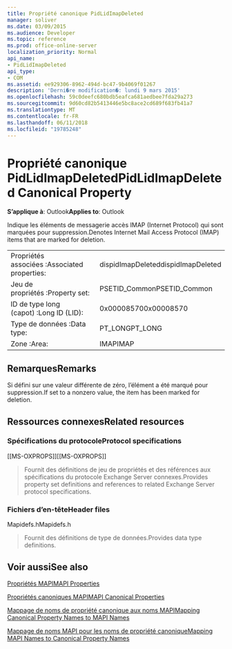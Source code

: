 ```yaml
---
title: Propriété canonique PidLidImapDeleted
manager: soliver
ms.date: 03/09/2015
ms.audience: Developer
ms.topic: reference
ms.prod: office-online-server
localization_priority: Normal
api_name:
- PidLidImapDeleted
api_type:
- COM
ms.assetid: ee929306-8962-494d-bc47-9b4069f01267
description: 'Derni�re modification�: lundi 9 mars 2015'
ms.openlocfilehash: 59c0deefc680bdb5eafca681aedbee7fda29a273
ms.sourcegitcommit: 9d60cd82b5413446e5bc8ace2cd689f683fb41a7
ms.translationtype: MT
ms.contentlocale: fr-FR
ms.lasthandoff: 06/11/2018
ms.locfileid: "19785248"
---
```

# <a name="pidlidimapdeleted-canonical-property"></a><span data-ttu-id="2647a-103">Propriété canonique PidLidImapDeleted</span><span class="sxs-lookup"><span data-stu-id="2647a-103">PidLidImapDeleted Canonical Property</span></span>

  
  
<span data-ttu-id="2647a-104">**S’applique à**: Outlook</span><span class="sxs-lookup"><span data-stu-id="2647a-104">**Applies to**: Outlook</span></span> 
  
<span data-ttu-id="2647a-105">Indique les éléments de messagerie accès IMAP (Internet Protocol) qui sont marquées pour suppression.</span><span class="sxs-lookup"><span data-stu-id="2647a-105">Denotes Internet Mail Access Protocol (IMAP) items that are marked for deletion.</span></span>
  
|||
|:-----|:-----|
|<span data-ttu-id="2647a-106">Propriétés associées :</span><span class="sxs-lookup"><span data-stu-id="2647a-106">Associated properties:</span></span>  <br/> |<span data-ttu-id="2647a-107">dispidImapDeleted</span><span class="sxs-lookup"><span data-stu-id="2647a-107">dispidImapDeleted</span></span>  <br/> |
|<span data-ttu-id="2647a-108">Jeu de propriétés :</span><span class="sxs-lookup"><span data-stu-id="2647a-108">Property set:</span></span>  <br/> |<span data-ttu-id="2647a-109">PSETID_Common</span><span class="sxs-lookup"><span data-stu-id="2647a-109">PSETID_Common</span></span>  <br/> |
|<span data-ttu-id="2647a-110">ID de type long (capot) :</span><span class="sxs-lookup"><span data-stu-id="2647a-110">Long ID (LID):</span></span>  <br/> |<span data-ttu-id="2647a-111">0x00008570</span><span class="sxs-lookup"><span data-stu-id="2647a-111">0x00008570</span></span>  <br/> |
|<span data-ttu-id="2647a-112">Type de données :</span><span class="sxs-lookup"><span data-stu-id="2647a-112">Data type:</span></span>  <br/> |<span data-ttu-id="2647a-113">PT_LONG</span><span class="sxs-lookup"><span data-stu-id="2647a-113">PT_LONG</span></span>  <br/> |
|<span data-ttu-id="2647a-114">Zone :</span><span class="sxs-lookup"><span data-stu-id="2647a-114">Area:</span></span>  <br/> |<span data-ttu-id="2647a-115">IMAP</span><span class="sxs-lookup"><span data-stu-id="2647a-115">IMAP</span></span>  <br/> |
   
## <a name="remarks"></a><span data-ttu-id="2647a-116">Remarques</span><span class="sxs-lookup"><span data-stu-id="2647a-116">Remarks</span></span>

<span data-ttu-id="2647a-117">Si défini sur une valeur différente de zéro, l’élément a été marqué pour suppression.</span><span class="sxs-lookup"><span data-stu-id="2647a-117">If set to a nonzero value, the item has been marked for deletion.</span></span>
  
## <a name="related-resources"></a><span data-ttu-id="2647a-118">Ressources connexes</span><span class="sxs-lookup"><span data-stu-id="2647a-118">Related resources</span></span>

### <a name="protocol-specifications"></a><span data-ttu-id="2647a-119">Spécifications du protocole</span><span class="sxs-lookup"><span data-stu-id="2647a-119">Protocol specifications</span></span>

<span data-ttu-id="2647a-120">[[MS-OXPROPS]]</span><span class="sxs-lookup"><span data-stu-id="2647a-120">[[MS-OXPROPS]]</span></span> 
  
> <span data-ttu-id="2647a-121">Fournit des définitions de jeu de propriétés et des références aux spécifications du protocole Exchange Server connexes.</span><span class="sxs-lookup"><span data-stu-id="2647a-121">Provides property set definitions and references to related Exchange Server protocol specifications.</span></span>
    
### <a name="header-files"></a><span data-ttu-id="2647a-122">Fichiers d’en-tête</span><span class="sxs-lookup"><span data-stu-id="2647a-122">Header files</span></span>

<span data-ttu-id="2647a-123">Mapidefs.h</span><span class="sxs-lookup"><span data-stu-id="2647a-123">Mapidefs.h</span></span>
  
> <span data-ttu-id="2647a-124">Fournit des définitions de type de données.</span><span class="sxs-lookup"><span data-stu-id="2647a-124">Provides data type definitions.</span></span>
    
## <a name="see-also"></a><span data-ttu-id="2647a-125">Voir aussi</span><span class="sxs-lookup"><span data-stu-id="2647a-125">See also</span></span>



[<span data-ttu-id="2647a-126">Propriétés MAPI</span><span class="sxs-lookup"><span data-stu-id="2647a-126">MAPI Properties</span></span>](mapi-properties.md)
  
[<span data-ttu-id="2647a-127">Propriétés canoniques MAPI</span><span class="sxs-lookup"><span data-stu-id="2647a-127">MAPI Canonical Properties</span></span>](mapi-canonical-properties.md)
  
[<span data-ttu-id="2647a-128">Mappage de noms de propriété canonique aux noms MAPI</span><span class="sxs-lookup"><span data-stu-id="2647a-128">Mapping Canonical Property Names to MAPI Names</span></span>](mapping-canonical-property-names-to-mapi-names.md)
  
[<span data-ttu-id="2647a-129">Mappage de noms MAPI pour les noms de propriété canonique</span><span class="sxs-lookup"><span data-stu-id="2647a-129">Mapping MAPI Names to Canonical Property Names</span></span>](mapping-mapi-names-to-canonical-property-names.md)

